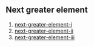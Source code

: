 ## Next greater element

1. [next-greater-element-i](https://leetcode.com/problems/next-greater-element-i)
2. [next-greater-element-ii](https://leetcode.com/problems/next-greater-element-ii)
3. [next-greater-element-iii](https://leetcode.com/problems/next-greater-element-iii)